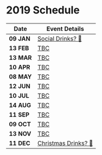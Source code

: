 # 2019 Schedule

| Date | Event Details |
| --- | --- |
| **09 JAN** | [Social Drinks? :beer:]() |
| **13 FEB** | [TBC]() |
| **13 MAR** | [TBC]() |
| **10 APR** | [TBC]() |
| **08 MAY** | [TBC]() |
| **12 JUN** | [TBC]() |
| **10 JUL** | [TBC]() |
| **14 AUG** | [TBC]() |
| **11 SEP** | [TBC]() |
| **09 OCT** | [TBC]() |
| **13 NOV** | [TBC]() |
| **11 DEC** | [Christmas Drinks? :santa:]() |
